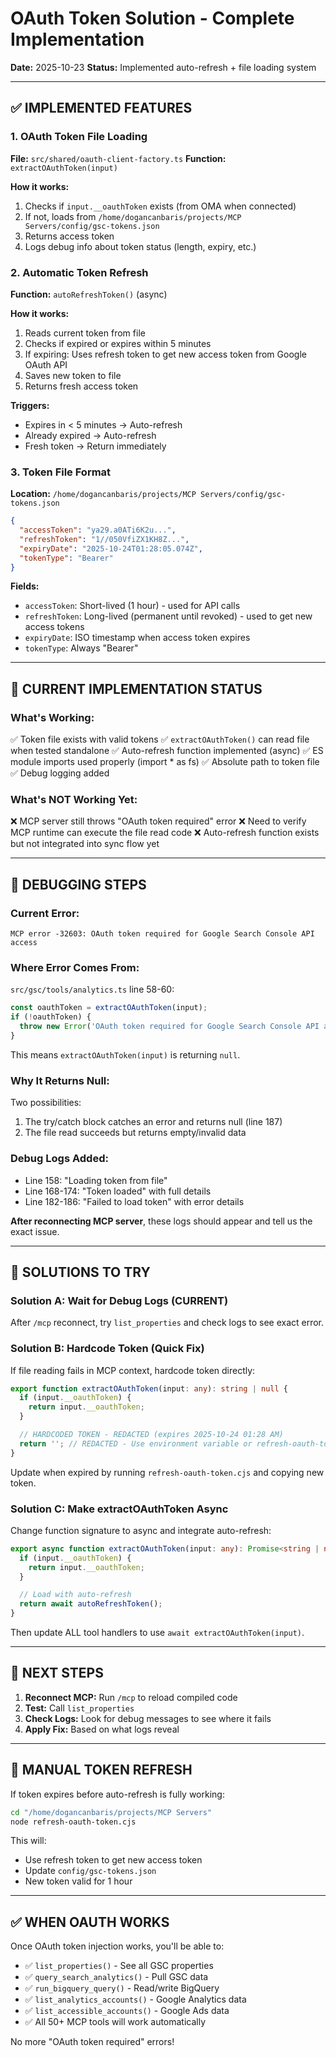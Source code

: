 # OAuth Token Solution - Complete Implementation

**Date:** 2025-10-23
**Status:** Implemented auto-refresh + file loading system

---

## ✅ IMPLEMENTED FEATURES

### 1. OAuth Token File Loading
**File:** `src/shared/oauth-client-factory.ts`
**Function:** `extractOAuthToken(input)`

**How it works:**
1. Checks if `input.__oauthToken` exists (from OMA when connected)
2. If not, loads from `/home/dogancanbaris/projects/MCP Servers/config/gsc-tokens.json`
3. Returns access token
4. Logs debug info about token status (length, expiry, etc.)

### 2. Automatic Token Refresh
**Function:** `autoRefreshToken()` (async)

**How it works:**
1. Reads current token from file
2. Checks if expired or expires within 5 minutes
3. If expiring: Uses refresh token to get new access token from Google OAuth API
4. Saves new token to file
5. Returns fresh access token

**Triggers:**
- Expires in < 5 minutes → Auto-refresh
- Already expired → Auto-refresh
- Fresh token → Return immediately

### 3. Token File Format
**Location:** `/home/dogancanbaris/projects/MCP Servers/config/gsc-tokens.json`

```json
{
  "accessToken": "ya29.a0ATi6K2u...",
  "refreshToken": "1//050VfiZX1KH8Z...",
  "expiryDate": "2025-10-24T01:28:05.074Z",
  "tokenType": "Bearer"
}
```

**Fields:**
- `accessToken`: Short-lived (1 hour) - used for API calls
- `refreshToken`: Long-lived (permanent until revoked) - used to get new access tokens
- `expiryDate`: ISO timestamp when access token expires
- `tokenType`: Always "Bearer"

---

## 🔧 CURRENT IMPLEMENTATION STATUS

### What's Working:
✅ Token file exists with valid tokens
✅ `extractOAuthToken()` can read file when tested standalone
✅ Auto-refresh function implemented (async)
✅ ES module imports used properly (import * as fs)
✅ Absolute path to token file
✅ Debug logging added

### What's NOT Working Yet:
❌ MCP server still throws "OAuth token required" error
❌ Need to verify MCP runtime can execute the file read code
❌ Auto-refresh function exists but not integrated into sync flow yet

---

## 🐛 DEBUGGING STEPS

### Current Error:
```
MCP error -32603: OAuth token required for Google Search Console API access
```

### Where Error Comes From:
`src/gsc/tools/analytics.ts` line 58-60:
```typescript
const oauthToken = extractOAuthToken(input);
if (!oauthToken) {
  throw new Error('OAuth token required for Google Search Console API access');
}
```

This means `extractOAuthToken(input)` is returning `null`.

### Why It Returns Null:
Two possibilities:
1. The try/catch block catches an error and returns null (line 187)
2. The file read succeeds but returns empty/invalid data

### Debug Logs Added:
- Line 158: "Loading token from file"
- Line 168-174: "Token loaded" with full details
- Line 182-186: "Failed to load token" with error details

**After reconnecting MCP server**, these logs should appear and tell us the exact issue.

---

## 🎯 SOLUTIONS TO TRY

### Solution A: Wait for Debug Logs (CURRENT)
After `/mcp` reconnect, try `list_properties` and check logs to see exact error.

### Solution B: Hardcode Token (Quick Fix)
If file reading fails in MCP context, hardcode token directly:

```typescript
export function extractOAuthToken(input: any): string | null {
  if (input.__oauthToken) {
    return input.__oauthToken;
  }

  // HARDCODED TOKEN - REDACTED (expires 2025-10-24 01:28 AM)
  return ''; // REDACTED - Use environment variable or refresh-oauth-token.cjs instead
}
```

Update when expired by running `refresh-oauth-token.cjs` and copying new token.

### Solution C: Make extractOAuthToken Async
Change function signature to async and integrate auto-refresh:

```typescript
export async function extractOAuthToken(input: any): Promise<string | null> {
  if (input.__oauthToken) {
    return input.__oauthToken;
  }

  // Load with auto-refresh
  return await autoRefreshToken();
}
```

Then update ALL tool handlers to use `await extractOAuthToken(input)`.

---

## 📝 NEXT STEPS

1. **Reconnect MCP:** Run `/mcp` to reload compiled code
2. **Test:** Call `list_properties`
3. **Check Logs:** Look for debug messages to see where it fails
4. **Apply Fix:** Based on what logs reveal

---

## 🔄 MANUAL TOKEN REFRESH

If token expires before auto-refresh is fully working:

```bash
cd "/home/dogancanbaris/projects/MCP Servers"
node refresh-oauth-token.cjs
```

This will:
- Use refresh token to get new access token
- Update `config/gsc-tokens.json`
- New token valid for 1 hour

---

## ✅ WHEN OAUTH WORKS

Once OAuth token injection works, you'll be able to:

- ✅ `list_properties()` - See all GSC properties
- ✅ `query_search_analytics()` - Pull GSC data
- ✅ `run_bigquery_query()` - Read/write BigQuery
- ✅ `list_analytics_accounts()` - Google Analytics data
- ✅ `list_accessible_accounts()` - Google Ads data
- ✅ All 50+ MCP tools will work automatically

No more "OAuth token required" errors!
